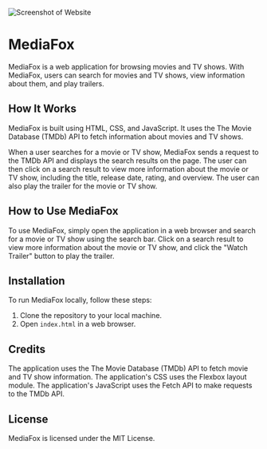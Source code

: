 ![Screenshot of Website](src/assets/images/screenshot.png)
# MediaFox

MediaFox is a web application for browsing movies and TV shows. With MediaFox, users can search for movies and TV shows, view information about them, and play trailers.

## How It Works

MediaFox is built using HTML, CSS, and JavaScript. It uses the The Movie Database (TMDb) API to fetch information about movies and TV shows.

When a user searches for a movie or TV show, MediaFox sends a request to the TMDb API and displays the search results on the page. The user can then click on a search result to view more information about the movie or TV show, including the title, release date, rating, and overview. The user can also play the trailer for the movie or TV show.

## How to Use MediaFox

To use MediaFox, simply open the application in a web browser and search for a movie or TV show using the search bar. Click on a search result to view more information about the movie or TV show, and click the "Watch Trailer" button to play the trailer.

## Installation

To run MediaFox locally, follow these steps:

1. Clone the repository to your local machine.
2. Open `index.html` in a web browser.

## Credits

The application uses the The Movie Database (TMDb) API to fetch movie and TV show information.
The application's CSS uses the Flexbox layout module.
The application's JavaScript uses the Fetch API to make requests to the TMDb API.

## License

MediaFox is licensed under the MIT License.

